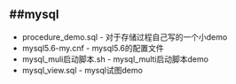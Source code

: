 ##mysql
---
* procedure_demo.sql - 对于存储过程自己写的一个小demo
* mysql5.6-my.cnf - mysql5.6的配置文件
* mysql_muli启动脚本.sh - mysql_multi启动脚本demo
* mysql_view.sql - mysql试图demo


